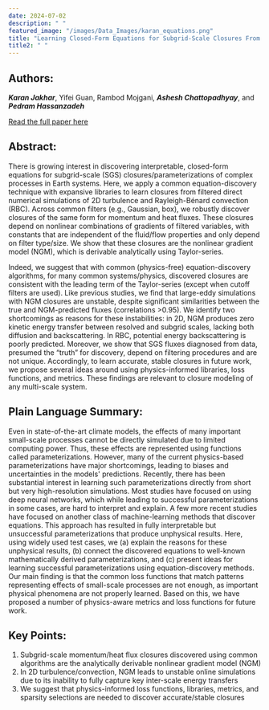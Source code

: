 ```yaml
---
date: 2024-07-02
description: " "
featured_image: "/images/Data_Images/karan_equations.png"
title: "Learning Closed-Form Equations for Subgrid-Scale Closures From High-Fidelity Data: Promises and Challenges"
title2: " "
---
```

## Authors:
***Karan Jakhar***, Yifei Guan, Rambod Mojgani, ***Ashesh Chattopadhyay***, and ***Pedram Hassanzadeh*** 

[Read the full paper here](https://doi.org/10.1029/2023MS003874)
## Abstract:
There is growing interest in discovering interpretable, closed-form equations for subgrid-scale (SGS) closures/parameterizations of complex processes in Earth systems. Here, we apply a common equation-discovery technique with expansive libraries to learn closures from filtered direct numerical simulations of 2D turbulence and Rayleigh-Bénard convection (RBC). Across common filters (e.g., Gaussian, box), we robustly discover closures of the same form for momentum and heat fluxes. These closures depend on nonlinear combinations of gradients of filtered variables, with constants that are independent of the fluid/flow properties and only depend on filter type/size. We show that these closures are the nonlinear gradient model (NGM), which is derivable analytically using Taylor-series.
<!--more-->
 Indeed, we suggest that with common (physics-free) equation-discovery algorithms, for many common systems/physics, discovered closures are consistent with the leading term of the Taylor-series (except when cutoff filters are used). Like previous studies, we find that large-eddy simulations with NGM closures are unstable, despite significant similarities between the true and NGM-predicted fluxes (correlations >0.95). We identify two shortcomings as reasons for these instabilities: in 2D, NGM produces zero kinetic energy transfer between resolved and subgrid scales, lacking both diffusion and backscattering. In RBC, potential energy backscattering is poorly predicted. Moreover, we show that SGS fluxes diagnosed from data, presumed the “truth” for discovery, depend on filtering procedures and are not unique. Accordingly, to learn accurate, stable closures in future work, we propose several ideas around using physics-informed libraries, loss functions, and metrics. These findings are relevant to closure modeling of any multi-scale system.

## Plain Language Summary:
Even in state-of-the-art climate models, the effects of many important small-scale processes cannot be directly simulated due to limited computing power. Thus, these effects are represented using functions called parameterizations. However, many of the current physics-based parameterizations have major shortcomings, leading to biases and uncertainties in the models' predictions. Recently, there has been substantial interest in learning such parameterizations directly from short but very high-resolution simulations. Most studies have focused on using deep neural networks, which while leading to successful parameterizations in some cases, are hard to interpret and explain. A few more recent studies have focused on another class of machine-learning methods that discover equations. This approach has resulted in fully interpretable but unsuccessful parameterizations that produce unphysical results. Here, using widely used test cases, we (a) explain the reasons for these unphysical results, (b) connect the discovered equations to well-known mathematically derived parameterizations, and (c) present ideas for learning successful parameterizations using equation-discovery methods. Our main finding is that the common loss functions that match patterns representing effects of small-scale processes are not enough, as important physical phenomena are not properly learned. Based on this, we have proposed a number of physics-aware metrics and loss functions for future work.

## Key Points:
1. Subgrid-scale momentum/heat flux closures discovered using common algorithms are the analytically derivable nonlinear gradient model (NGM)
2. In 2D turbulence/convection, NGM leads to unstable online simulations due to its inability to fully capture key inter-scale energy transfers
3. We suggest that physics-informed loss functions, libraries, metrics, and sparsity selections are needed to discover accurate/stable closures